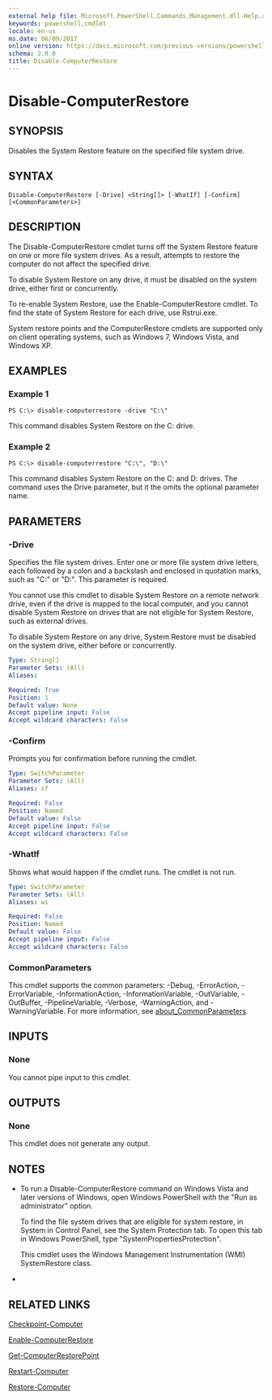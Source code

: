 ```yaml
---
external help file: Microsoft.PowerShell.Commands.Management.dll-Help.xml
keywords: powershell,cmdlet
locale: en-us
ms.date: 06/09/2017
online version: https://docs.microsoft.com/previous-versions/powershell/module/microsoft.powershell.management/disable-computerrestore?view=powershell-4.0&WT.mc_id=ps-gethelp
schema: 2.0.0
title: Disable-ComputerRestore
---
```


# Disable-ComputerRestore

## SYNOPSIS
Disables the System Restore feature on the specified file system drive.

## SYNTAX

```
Disable-ComputerRestore [-Drive] <String[]> [-WhatIf] [-Confirm] [<CommonParameters>]
```

## DESCRIPTION
The Disable-ComputerRestore cmdlet turns off the System Restore feature on one or more file system drives.
As a result, attempts to restore the computer do not affect the specified drive.

To disable System Restore on any drive, it must be disabled on the system drive, either first or concurrently.

To re-enable System Restore, use the Enable-ComputerRestore cmdlet.
To find the state of System Restore for each drive, use Rstrui.exe.

System restore points and the ComputerRestore cmdlets are supported only on client operating systems, such as Windows 7, Windows Vista, and Windows XP.

## EXAMPLES

### Example 1
```
PS C:\> disable-computerrestore -drive "C:\"
```

This command disables System Restore on the C: drive.

### Example 2
```
PS C:\> disable-computerrestore "C:\", "D:\"
```

This command disables System Restore on the C: and D: drives.
The command uses the Drive parameter, but it the omits the optional parameter name.

## PARAMETERS

### -Drive
Specifies the file system drives.
Enter one or more file system drive letters, each followed by a colon and a backslash and enclosed in quotation marks, such as "C:\" or "D:\".
This parameter is required.

You cannot use this cmdlet to disable System Restore on a remote network drive, even if the drive is mapped to the local computer, and you cannot disable System Restore on drives that are not eligible for System Restore, such as external drives.

To disable System Restore on any drive, System Restore must be disabled on the system drive, either before or concurrently.

```yaml
Type: String[]
Parameter Sets: (All)
Aliases:

Required: True
Position: 1
Default value: None
Accept pipeline input: False
Accept wildcard characters: False
```

### -Confirm
Prompts you for confirmation before running the cmdlet.

```yaml
Type: SwitchParameter
Parameter Sets: (All)
Aliases: cf

Required: False
Position: Named
Default value: False
Accept pipeline input: False
Accept wildcard characters: False
```

### -WhatIf
Shows what would happen if the cmdlet runs.
The cmdlet is not run.

```yaml
Type: SwitchParameter
Parameter Sets: (All)
Aliases: wi

Required: False
Position: Named
Default value: False
Accept pipeline input: False
Accept wildcard characters: False
```

### CommonParameters
This cmdlet supports the common parameters: -Debug, -ErrorAction, -ErrorVariable, -InformationAction, -InformationVariable, -OutVariable, -OutBuffer, -PipelineVariable, -Verbose, -WarningAction, and -WarningVariable. For more information, see [about_CommonParameters](https://go.microsoft.com/fwlink/?LinkID=113216).

## INPUTS

### None
You cannot pipe input to this cmdlet.

## OUTPUTS

### None
This cmdlet does not generate any output.

## NOTES
* To run a Disable-ComputerRestore command on Windows Vista and later versions of Windows, open Windows PowerShell with the "Run as administrator" option.

  To find the file system drives that are eligible for system restore, in System in Control Panel, see the System Protection tab.
To open this tab in Windows PowerShell, type "SystemPropertiesProtection".

  This cmdlet uses the Windows Management Instrumentation (WMI) SystemRestore class.

*

## RELATED LINKS

[Checkpoint-Computer](Checkpoint-Computer.md)

[Enable-ComputerRestore](Enable-ComputerRestore.md)

[Get-ComputerRestorePoint](Get-ComputerRestorePoint.md)

[Restart-Computer](Restart-Computer.md)

[Restore-Computer](Restore-Computer.md)


